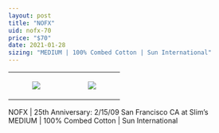 ```yaml
---
layout: post
title: "NOFX"
uid: nofx-70
price: "$70"
date: 2021-01-28
sizing: "MEDIUM | 100% Combed Cotton | Sun International"
---
```




<table style="width:100%;"><tr><td style="vertical-align:top;">
      <figure class="tmblr-full" data-orig-height="2048" data-orig-width="1365" data-orig-src="https://concertshirts.netlify.app/shirts/0388/0388-01.jpg"><img src="https://64.media.tumblr.com/5b0086f8935732888f606cda24897b58/8fcbe2ef32866a27-91/s540x810/7bc7f7ca1b730b00ad3f2c8178a12479a6e480a6.jpg" data-orig-height="2048" data-orig-width="1365" data-orig-src="https://concertshirts.netlify.app/shirts/0388/0388-01.jpg"/></figure></td>
    <td style="vertical-align:top;">
      <figure class="tmblr-full" data-orig-height="2048" data-orig-width="1365" data-orig-src="https://concertshirts.netlify.app/shirts/0388/0388-02.jpg"><img src="https://64.media.tumblr.com/9f908b831a5cc605fc066a5c600caf34/8fcbe2ef32866a27-67/s540x810/22ebd3fe9e5b2939771520bb6fc17dfa777f28de.jpg" data-orig-height="2048" data-orig-width="1365" data-orig-src="https://concertshirts.netlify.app/shirts/0388/0388-02.jpg"/></figure></td>
  </tr></table><p>
  NOFX | 25th Anniversary: 2/15/09 San Francisco CA at Slim&rsquo;s<br/>MEDIUM | 100% Combed Cotton | Sun International
</p>
